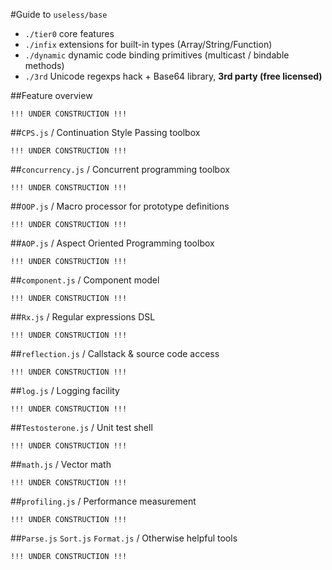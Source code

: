 
#Guide to `useless/base`

* `./tier0` core features
* `./infix` extensions for built-in types (Array/String/Function)
* `./dynamic` dynamic code binding primitives (multicast / bindable methods)
* `./3rd` Unicode regexps hack + Base64 library, __3rd party (free licensed)__

##Feature overview

```
!!! UNDER CONSTRUCTION !!!
```

##`CPS.js` / Continuation Style Passing toolbox

```
!!! UNDER CONSTRUCTION !!!
```

##`concurrency.js` / Concurrent programming toolbox

```
!!! UNDER CONSTRUCTION !!!
```

##`OOP.js` / Macro processor for prototype definitions

```
!!! UNDER CONSTRUCTION !!!
```

##`AOP.js` / Aspect Oriented Programming toolbox

```
!!! UNDER CONSTRUCTION !!!
```

##`component.js` / Component model

```
!!! UNDER CONSTRUCTION !!!
```

##`Rx.js` / Regular expressions DSL

```
!!! UNDER CONSTRUCTION !!!
```

##`reflection.js` / Callstack & source code access

```
!!! UNDER CONSTRUCTION !!!
```


##`log.js` / Logging facility

```
!!! UNDER CONSTRUCTION !!!
```

##`Testosterone.js` / Unit test shell

```
!!! UNDER CONSTRUCTION !!!
```

##`math.js` / Vector math

```
!!! UNDER CONSTRUCTION !!!
```

##`profiling.js` / Performance measurement

```
!!! UNDER CONSTRUCTION !!!
```

##`Parse.js` `Sort.js` `Format.js` / Otherwise helpful tools

```
!!! UNDER CONSTRUCTION !!!
